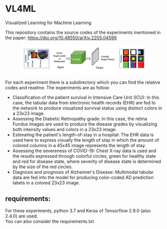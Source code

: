 # VL4ML
 Visualized Learning for Machine Learning


This repository contains the source codes of the experiments mentioned in the paper:
https://doi.org/10.48550/arXiv.2205.04599


<p align="center">
<img src="fig.png" alt="drawing" width=80%/>
</p>

For each experiment there is a subdirectory which you can find the relative codes and readme. The experiments are as follow:

- Classification of the patient survival in Intensive Care Unit (ICU): In this case, the tabular data from electronic health records (EHR) are fed to the network to produce visualized survival status using distinct colors in a 23x23 image. 
- Assessing the Diabetic Retinopathy grade: In this case, the retina Fundus images are used to produce the disease grades by visualizing both intensity values and colors in a 23x23 image.
- Estimating the patient's length-of-stay in a hospital: The EHR data is used here to express visually the length of stay in which the amount of colored columns in a 45x45 image represents the length of stay.
- Assessing the severeness of COVID-19: Chest X-ray data is used and the results expressed through colorful circles, green for healthy state and red for disease state, where severity of disease state is determined by the size of the red circles. 
- Diagnosis and prognosis of Alzheimer's Disease: Multimodal tabular data are fed into the model for producing color-coded AD prediction labels in a colored 23x23 image.



## requirements:

For these experiments, python 3.7 and Keras of Tensorflow 2.9.0 (also 2.4.0) are used. </br>
You can also consider the requirements.txt


